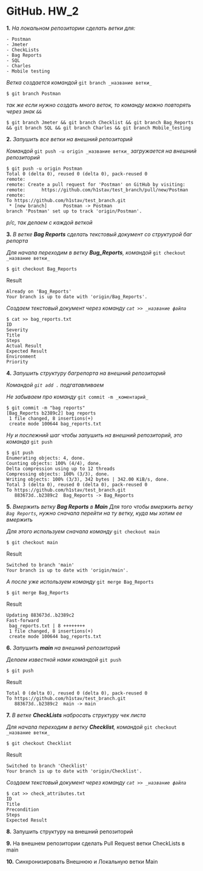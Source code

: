 # GitHub. HW_2 
**1.** _На локальном репозитории сделать ветки для:_
```
- Postman 
- Jmeter 
- CheckLists 
- Bag Reports 
- SQL 
- Charles 
- Mobile testing 
```
  _Ветка создается командой_ `git branch _название ветки_`
  ```
$ git branch Postman
```
  _так же если  нужно создать много веток, то команду можно повторять через знак `&&`_
```
$ git branch Jmeter && git branch Checklist && git branch Bag_Reports && git branch SQL && git branch Charles && git branch Mobile_testing
```
**2.** _Запушить все ветки на внешний репозиторий_

_Командой_ `git push -u origin _название ветки_` _загружается на внешний репозиторий_
```
$ git push -u origin Postman
Total 0 (delta 0), reused 0 (delta 0), pack-reused 0
remote:
remote: Create a pull request for 'Postman' on GitHub by visiting:
remote:      https://github.com/h1stav/test_branch/pull/new/Postman
remote:
To https://github.com/h1stav/test_branch.git
 * [new branch]      Postman -> Postman
branch 'Postman' set up to track 'origin/Postman'.
```
_p/c, так делаем с каждой веткой_

**3.** _В ветке **Bag Reports** сделать текстовый документ со структурой баг репорта_ 

_Для начала переходим в ветку **Bug_Reports**,_ _командой_ `git checkout _название ветки_`
```
$ git checkout Bag_Reports
```
Result
```
Already on 'Bag_Reports'
Your branch is up to date with 'origin/Bag_Reports'.
```
_Создаем текстовый документ через команду `cat >> _название файла`_
```
$ cat >> bag_reports.txt
ID
Severity
Title
Steps
Actual Result
Expected Result
Environment
Priority
```
**4.** _Запушить структуру багрепорта на внешний репозиторий_

_Командой `git add .` подгатавливаем_

_Не забываем про команду_ `git commit -m _коментарий_`
```
$ git commit -m "bag reports"
[Bag_Reports b2389c2] bag reports
 1 file changed, 8 insertions(+)
 create mode 100644 bag_reports.txt
```
_Ну и послежний шаг чтобы запушить на внешний репозиторий, это команда_ `git push`
```
$ git push
Enumerating objects: 4, done.
Counting objects: 100% (4/4), done.
Delta compression using up to 12 threads
Compressing objects: 100% (3/3), done.
Writing objects: 100% (3/3), 342 bytes | 342.00 KiB/s, done.
Total 3 (delta 0), reused 0 (delta 0), pack-reused 0
To https://github.com/h1stav/test_branch.git
   883673d..b2389c2  Bag_Reports -> Bag_Reports
```
**5.** _Вмержить ветку **Bag Reports** в **Main**_ 
_Для того чтобы вмержить ветку `Bag Reports`, нужно сначала перейти на ту ветку, куда мы хотим ее вмержить_

_Для этого используем сначала команду_ `git checkout main`
```
$ git checkout main
```
Result
```
Switched to branch 'main'
Your branch is up to date with 'origin/main'.
```
_А после уже используем команду_ `git merge Bag_Reports`
```
$ git merge Bag_Reports
```
Result
```
Updating 883673d..b2389c2
Fast-forward
 bag_reports.txt | 8 ++++++++
 1 file changed, 8 insertions(+)
 create mode 100644 bag_reports.txt
```
**6.** _Запушить **main** на внешний репозиторий_

_Делаем известной нами командой_ `git push`
```
$ git push
```
Result
```
Total 0 (delta 0), reused 0 (delta 0), pack-reused 0
To https://github.com/h1stav/test_branch.git
   883673d..b2389c2  main -> main
```
**7.** _В ветке **CheckLists** набросать структуру чек листа_

_Для начала переходим в ветку **Checklist**,_ _командой_ `git checkout _название ветки_`
```
$ git checkout Checklist
```
Result
```
Switched to branch 'Checklist'
Your branch is up to date with 'origin/Checklist'.
```
_Создаем текстовый документ через команду `cat >> _название файла`_
```
$ cat >> check_attributes.txt
ID
Title
Precondition
Steps
Expected Result
```
**8.** Запушить структуру на внешний репозиторий 


**9.** На внешнем репозитории сделать Pull Request ветки CheckLists в main 


**10.** Синхронизировать Внешнюю и Локальную ветки Main
